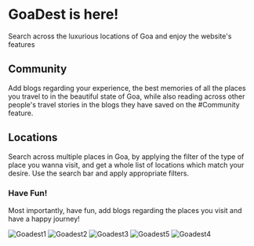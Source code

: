 # GoaDest is here!
Search across the luxurious locations of Goa and enjoy the website's features

## Community
Add blogs regarding your experience, the best memories of all the places you travel to in the beautiful state of Goa,
while also reading across other people's travel stories in the blogs they have saved on the #Community feature.

## Locations
Search across multiple places in Goa, by applying the filter of the type of place you wanna visit,
and get a whole list of locations which match your desire. Use the search bar and apply appropriate filters.

### Have Fun!
Most importantly, have fun, add blogs regarding the places you visit and have a happy journey!


![Goadest1](https://user-images.githubusercontent.com/77532581/112673574-e4314f80-8e8a-11eb-8b8e-62546fa1442a.png)
![Goadest2](https://user-images.githubusercontent.com/77532581/112673581-e7c4d680-8e8a-11eb-9f42-08610433a194.png)
![Goadest3](https://user-images.githubusercontent.com/77532581/112673591-ebf0f400-8e8a-11eb-87c7-00a138328477.png)
![Goadest5](https://user-images.githubusercontent.com/77532581/112673621-f4492f00-8e8a-11eb-893e-9b88c4e71ae2.png)
![Goadest4](https://user-images.githubusercontent.com/77532581/112673606-ef847b00-8e8a-11eb-9106-07a41cde8430.png)

